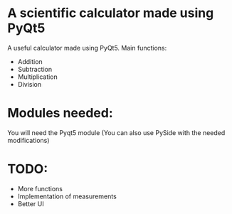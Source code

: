 # A scientific calculator made using PyQt5

A useful calculator made using PyQt5. Main functions:

- Addition
- Subtraction
- Multiplication
- Division

# Modules needed:

You will need the Pyqt5 module (You can also use PySide with the needed modifications)

# TODO:
- More functions
- Implementation of measurements
- Better UI
